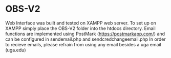 # OBS-V2
Web Interface was built and tested on XAMPP web server. 
To set up on XAMPP simply place the OBS-V2 folder into the htdocs directory.
Email functions are implemented using PostMark (https://postmarkapp.com/) and can be configured in sendemail.php and sendcredchangeemail.php 
In order to recieve emails, please refrain from using any email besides a uga email (uga.edu)